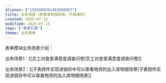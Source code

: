 ```yaml
---
aliases: ["1585800261483866967"]
title: 业务场景（老表单和规则库，不再维护）
created: 2025-07-15
modified: 2025-07-15
tags: ['表单引擎']
theme: 业务表单
---
```


表单模块业务场景介绍：

业务场景1：[[员工对食堂满意度调查问卷|员工对食堂满意度调查问卷]]

业务场景2：[[子表控件实现进销存中可以查看物资的出入库明细场景|子表控件实现进销存中可以查看物资的出入库明细场景]]